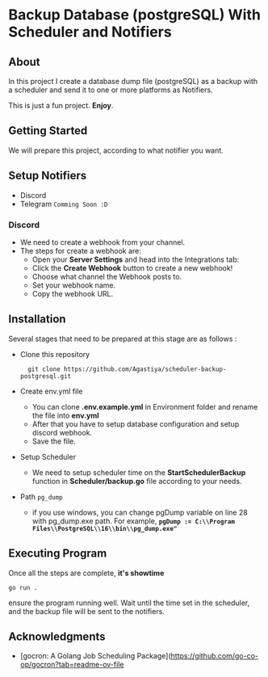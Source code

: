# Backup Database (postgreSQL) With Scheduler and Notifiers

## About
In this project I create a database dump file (postgreSQL) as a backup with a scheduler and send it to one or more platforms as Notifiers.

This is just a fun project. **Enjoy**.

## Getting Started
We will prepare this project, according to what notifier you want.

## Setup Notifiers
* Discord
* Telegram `Comming Soon :D`

### Discord
* We need to create a webhook from your channel.
* The steps for create a webhook are: 
    - Open your **Server Settings** and head into the Integrations tab:
    - Click the **Create Webhook** button to create a new webhook!
    - Choose what channel the Webhook posts to.
    - Set your webhook name.
    - Copy the webhook URL.

## Installation
Several stages that need to be prepared at this stage are as follows :

* Clone this repository

        git clone https://github.com/Agastiya/scheduler-backup-postgresql.git

* Create env.yml file
        
    - You can clone **.env.example.yml** in Environment folder and rename the file into **env.yml**
    - After that you have to setup database configuration and setup discord webhook.
    - Save the file.

* Setup Scheduler

    - We need to setup scheduler time on the **StartSchedulerBackup** function in **Scheduler/backup.go** file according to your needs.

* Path `pg_dump`  
    - if you use windows, you can change pgDump variable on line 28 with pg_dump.exe path. For example, **`pgDump := C:\\Program Files\\PostgreSQL\\16\\bin\\pg_dump.exe" `**

## Executing Program
Once all the steps are complete, **it's showtime**

    go run .

ensure the program running well. Wait until the time set in the scheduler, and the backup file will be sent to the notifiers.

## Acknowledgments
* [gocron: A Golang Job Scheduling Package](https://github.com/go-co-op/gocron?tab=readme-ov-file

